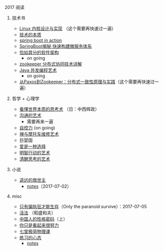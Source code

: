 2017 阅读

1. 技术书
   * [Linux 内核设计与实现](https://book.douban.com/subject/6097773/) （这个需要再快速过一遍）
   * [技术的本质](https://book.douban.com/subject/25846075/)
   * [spring boot in action](https://book.douban.com/subject/26435858/)
   * [SpringBoot揭秘 快速构建微服务体系](https://book.douban.com/subject/26808298/)
   * [恰如其分的软件架构](https://book.douban.com/subject/24872314/) 
      * on going
   * [zookeeper 分布式协同技术详解](https://book.douban.com/subject/26766807/)
   * [Java 并发编程艺术](https://book.douban.com/subject/26591326/)
      * on going
   * [从Paxos到Zookeeper：分布式一致性原理与实践](https://book.douban.com/subject/26292004/)（这个需要再快速过一遍）
   

2. 哲学 + 心理学  
   * [看懂世界本质的思考术](https://book.douban.com/subject/11608710/) （日：中西辉政）
   * [沟通的艺术](https://book.douban.com/subject/26275861/)
      * 需要再来一遍
   * [自控力](https://book.douban.com/subject/10786473/) (on going)
   * [禅与摩托车维修艺术](https://book.douban.com/subject/6811366/)
   * 巨婴国
   * [爱是一种选择](https://book.douban.com/subject/1764940/)
   * [明智行动的艺术](https://book.douban.com/subject/26871361/)
   * [清醒思考的艺术](https://book.douban.com/subject/26871359/)
   
3. 小说
   * [遥远的救世主](https://book.douban.com/subject/1322455/)
      * [notes](../date/2017-07-02_遥远的救世主.md)（2017-07-02）

4. misc
   * [只有偏执狂才能生存](../date/2017-07-06_OnlyTheParanoidSurvive.md)（Only the paranoid survive）：2017-07-05
   * [活法](https://book.douban.com/subject/10565381/) （稻盛和夫）
   * [中国人的性格密码](https://book.douban.com/subject/20374836/)（上）
   * [你只是看起来很努力](https://book.douban.com/subject/26425651/)
   * [七堂极简物理课](https://book.douban.com/subject/26772731/)
   * [练习的心态](https://book.douban.com/subject/26911425/)
      * [notes](../date/2017-07-09_练习的心态.md)
   
